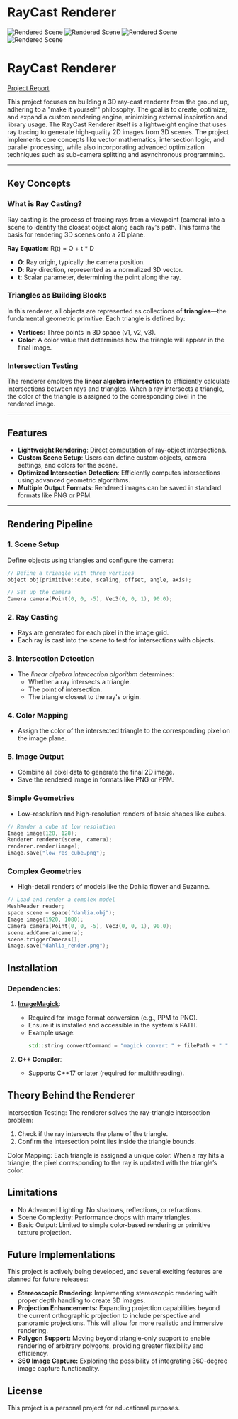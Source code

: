 # RayCast Renderer

![Rendered Scene](https://github.com/Silent0Wings/RayCast-Renderer/blob/ccea9cce6a20f92a9ce836cf03a78983156d97e4/src/img/suzane2000.png)
![Rendered Scene](https://github.com/Silent0Wings/RayCast-Renderer/blob/0d70f502cf390c3f684a59b6940151f66277709a/src/img/dhalia%20resolution.png)
![Rendered Scene](https://github.com/Silent0Wings/RayCast-Renderer/blob/11f97693d6eb489b350571ddb001aaaff9069bcd/src/img/suzane%20colored%20options1.png)
![Rendered Scene](src/img/dear2.png)

# RayCast Renderer

[Project Report](Github.pdf)

This project focuses on building a 3D ray-cast renderer from the ground up, adhering to a "make it yourself" philosophy. The goal is to create, optimize, and expand a custom rendering engine, minimizing external inspiration and library usage. The RayCast Renderer itself is a lightweight engine that uses ray tracing to generate high-quality 2D images from 3D scenes. The project implements core concepts like vector mathematics, intersection logic, and parallel processing, while also incorporating advanced optimization techniques such as sub-camera splitting and asynchronous programming.

---

## Key Concepts

### What is Ray Casting?

Ray casting is the process of tracing rays from a viewpoint (camera) into a scene to identify the closest object along each ray's path. This forms the basis for rendering 3D scenes onto a 2D plane.

**Ray Equation**:
R(t) = O + t \* D

- **O**: Ray origin, typically the camera position.
- **D**: Ray direction, represented as a normalized 3D vector.
- **t**: Scalar parameter, determining the point along the ray.

### Triangles as Building Blocks

In this renderer, all objects are represented as collections of **triangles**—the fundamental geometric primitive. Each triangle is defined by:

- **Vertices**: Three points in 3D space (v1, v2, v3).
- **Color**: A color value that determines how the triangle will appear in the final image.

### Intersection Testing

The renderer employs the **linear algebra intersection** to efficiently calculate intersections between rays and triangles. When a ray intersects a triangle, the color of the triangle is assigned to the corresponding pixel in the rendered image.

---

## Features

- **Lightweight Rendering**: Direct computation of ray-object intersections.
- **Custom Scene Setup**: Users can define custom objects, camera settings, and colors for the scene.
- **Optimized Intersection Detection**: Efficiently computes intersections using advanced geometric algorithms.
- **Multiple Output Formats**: Rendered images can be saved in standard formats like PNG or PPM.

---

## Rendering Pipeline

### 1. Scene Setup

Define objects using triangles and configure the camera:

```cpp
// Define a triangle with three vertices
object obj(primitive::cube, scaling, offset, angle, axis);

// Set up the camera
Camera camera(Point(0, 0, -5), Vec3(0, 0, 1), 90.0);
```

### 2. Ray Casting

- Rays are generated for each pixel in the image grid.
- Each ray is cast into the scene to test for intersections with objects.

### 3. Intersection Detection

- The _linear algebra intercection algorithm_ determines:
  - Whether a ray intersects a triangle.
  - The point of intersection.
  - The triangle closest to the ray's origin.

### 4. Color Mapping

- Assign the color of the intersected triangle to the corresponding pixel on the image plane.

### 5. Image Output

- Combine all pixel data to generate the final 2D image.
- Save the rendered image in formats like PNG or PPM.

### Simple Geometries

- Low-resolution and high-resolution renders of basic shapes like cubes.

```cpp
// Render a cube at low resolution
Image image(128, 128);
Renderer renderer(scene, camera);
renderer.render(image);
image.save("low_res_cube.png");
```

### Complex Geometries

- High-detail renders of models like the Dahlia flower and Suzanne.

```cpp
// Load and render a complex model
MeshReader reader;
space scene = space("dahlia.obj");
Image image(1920, 1080);
Camera camera(Point(0, 0, -5), Vec3(0, 0, 1), 90.0);
scene.addCamera(camera);
scene.triggerCameras();
image.save("dahlia_render.png");

```

## Installation

### Dependencies:

1. **[ImageMagick](https://imagemagick.org/script/download.php)**:

   - Required for image format conversion (e.g., PPM to PNG).
   - Ensure it is installed and accessible in the system's PATH.
   - Example usage:
     ```cpp
     std::string convertCommand = "magick convert " + filePath + " " + pngFile;
     ```

2. **C++ Compiler**:
   - Supports C++17 or later (required for multithreading).

## Theory Behind the Renderer

Intersection Testing:
The renderer solves the ray-triangle intersection problem:

1. Check if the ray intersects the plane of the triangle.
2. Confirm the intersection point lies inside the triangle bounds.

Color Mapping:
Each triangle is assigned a unique color. When a ray hits a triangle, the pixel corresponding to the ray is updated with the triangle’s color.

## Limitations

- No Advanced Lighting: No shadows, reflections, or refractions.
- Scene Complexity: Performance drops with many triangles.
- Basic Output: Limited to simple color-based rendering or primitive texture projection.

## Future Implementations

This project is actively being developed, and several exciting features are planned for future releases:

- **Stereoscopic Rendering:** Implementing stereoscopic rendering with proper depth handling to create 3D images.
- **Projection Enhancements:** Expanding projection capabilities beyond the current orthographic projection to include perspective and panoramic projections. This will allow for more realistic and immersive rendering.
- **Polygon Support:** Moving beyond triangle-only support to enable rendering of arbitrary polygons, providing greater flexibility and efficiency.
- **360 Image Capture:** Exploring the possibility of integrating 360-degree image capture functionality.

## License

This project is a personal project for educational purposes.
